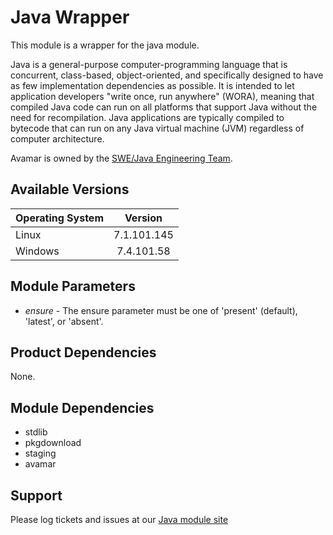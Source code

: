 Java Wrapper
==============

This module is a wrapper for the java module.

Java is a general-purpose computer-programming language that is concurrent, class-based, object-oriented, and specifically designed to have as few implementation dependencies as possible. It is intended to let application developers "write once, run anywhere" (WORA), meaning that compiled Java code can run on all platforms that support Java without the need for recompilation. Java applications are typically compiled to bytecode that can run on any Java virtual machine (JVM) regardless of computer architecture.

Avamar is owned by the [SWE/Java Engineering Team](https://dzone.com/articles/java-engineering-at-microsoft).

Available Versions
------------------

| Operating System | Version    |
|:-----------------|:----------:|
|Linux             | 7.1.101.145 |
|Windows           | 7.4.101.58 |

Module Parameters
-----------------

* *ensure* - The ensure parameter must be one of 'present' (default), 'latest', or 'absent'.

Product Dependencies
--------------------

None.

Module Dependencies
-------------------

* stdlib
* pkgdownload
* staging
* avamar

Support
-------

Please log tickets and issues at our [Java module site](https://github.com/UtopicSoft/wf-java_wrapper)
